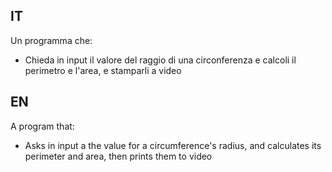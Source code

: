 ## IT
Un programma che:
- Chieda in input il valore del raggio di una circonferenza e calcoli il perimetro e l'area, e stamparli a video
## EN
A program that:
- Asks in input a the value for a circumference's radius, and calculates its perimeter and area, then prints them to video